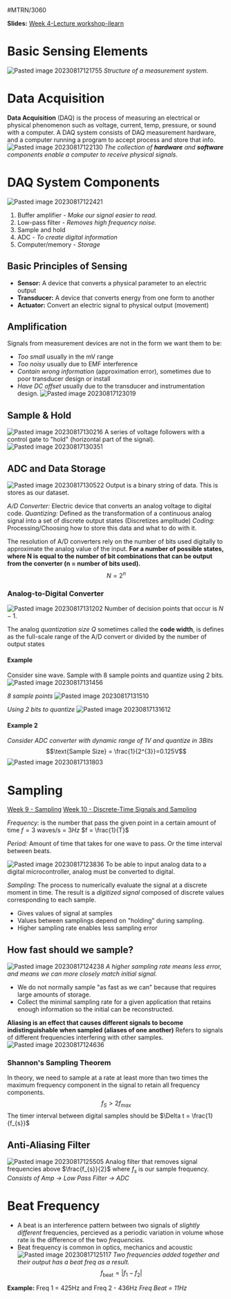 #MTRN/3060 

**Slides:**
[Week 4-Lecture workshop-ilearn](Attachments/Week%204-Lecture%20workshop-ilearn.pdf)
# Basic Sensing Elements
![Pasted image 20230817121755](Attachments/Pasted%20image%2020230817121755.png)
*Structure of a measurement system.*

# Data Acquisition
**Data Acquisition** (DAQ) is the process of measuring an electrical or physical phenomenon such as voltage, current, temp, pressure, or sound with a computer. A DAQ system consists of DAQ measurement hardware, and a computer running a program to accept process and store that info.
![Pasted image 20230817122130](Attachments/Pasted%20image%2020230817122130.png)
*The collection of **hardware** and **software** components enable a computer to receive physical signals.*

# DAQ System Components
![Pasted image 20230817122421](Attachments/Pasted%20image%2020230817122421.png)
1. Buffer amplifier - *Make our signal easier to read.*
2. Low-pass filter - *Removes high frequency noise.*
3. Sample and hold
4. ADC - *To create digital information*
5. Computer/memory - *Storage*
## Basic Principles of Sensing
- **Sensor:** A device that converts a physical parameter to an electric output
- **Transducer:** A device that converts energy from one form to another
- **Actuator:** Convert an electric signal to physical output (movement)

## Amplification
Signals from measurement devices are not in the form we want them to be:
- *Too small* usually in the mV range
- *Too noisy* usually due to EMF interference
- *Contain wrong information* (approximation error), sometimes due to poor transducer design or install
- *Have DC offset* usually due to the transducer and instrumentation design.
![Pasted image 20230817123019](Attachments/Pasted%20image%2020230817123019.png)

## Sample & Hold
![Pasted image 20230817130216](Attachments/Pasted%20image%2020230817130216.png)
A series of voltage followers with a control gate to "hold" (horizontal part of the signal).
![Pasted image 20230817130351](Attachments/Pasted%20image%2020230817130351.png)

## ADC and Data Storage
![Pasted image 20230817130522](Attachments/Pasted%20image%2020230817130522.png)
Output is a binary string of data. This is stores as our dataset.

*A/D Converter:* Electric device that converts an analog voltage to digital code.
*Quantizing:* Defined as the transformation of a continuous analog signal into a set of discrete output states (Discretizes amplitude)
*Coding:* Processing/Choosing how to store this data and what to do with it.

The resolution of A/D converters rely on the number of bits used digitally to approximate the analog value of the input.
**For a number of possible states, where N is equal to the number of bit combinations that can be output from the converter (n = number of bits used).**
$$N = 2^{n}$$

### Analog-to-Digital Converter
![Pasted image 20230817131202](Attachments/Pasted%20image%2020230817131202.png)
Number of decision points that occur is $N-1$.

The analog *quantization size Q* sometimes called the **code width**, is defines as the full-scale range of the A/D convert or divided by the number of output states

#### Example
Consider sine wave. Sample with 8 sample points and quantize using 2 bits.
![Pasted image 20230817131456](Attachments/Pasted%20image%2020230817131456.png)

*8 sample points*
![Pasted image 20230817131510](Attachments/Pasted%20image%2020230817131510.png)

*Using 2 bits to quantize*
![Pasted image 20230817131612](Attachments/Pasted%20image%2020230817131612.png)

#### Example 2
*Consider ADC converter with dynamic range of 1V and quantize in 3Bits*
$$\text{Sample Size} = \frac{1}{2^{3}}=0.125V$$
![Pasted image 20230817131803](Attachments/Pasted%20image%2020230817131803.png)

# Sampling
[Week 9 - Sampling](../../../SEM%201/ELEC2040/Week%209%20-%20Sampling.md)
[Week 10 - Discrete-Time Signals and Sampling](../../../SEM%201/ELEC2040/Week%2010%20-%20Discrete-Time%20Signals%20and%20Sampling.md)

*Frequency:* is the number that pass the given point in a certain amount of time $f = 3$ waves/s = $3Hz$
$f = \frac{1}{T}$

*Period:* Amount of time that takes for one wave to pass. Or the time interval between beats.

![Pasted image 20230817123836](Attachments/Pasted%20image%2020230817123836.png)
To be able to input analog data to a digital microcontroller, analog must be converted to digital.

*Sampling:* The process to numerically evaluate the signal at a discrete moment in time. The result is a *digitized signal* composed of discrete values corresponding to each sample.

- Gives values of signal at samples
- Values between samplings depend on "holding" during sampling.
- Higher sampling rate enables less sampling error

## How fast should we sample?
![Pasted image 20230817124238](Attachments/Pasted%20image%2020230817124238.png)
*A higher sampling rate means less error, and means we can more closely match initial signal.*
- We do not normally sample "as fast as we can" because that requires large amounts of storage.
- Collect the minimal sampling rate for a given application that retains enough information so the initial can be reconstructed.

**Aliasing is an effect that causes different signals to become indistinguishable when sampled (aliases of one another)**
Refers to signals of different frequencies interfering with other samples.
![Pasted image 20230817124636](Attachments/Pasted%20image%2020230817124636.png)

### Shannon's Sampling Theorem
In theory, we need to sample at a rate at least more than two times the maximum frequency component in the signal to retain all frequency components.
$$f_{S}> 2f_{max}$$
The timer interval between digital samples should be $\Delta t = \frac{1}{f_{s}}$

## Anti-Aliasing Filter
![Pasted image 20230817125505](Attachments/Pasted%20image%2020230817125505.png)
Analog filter that removes signal frequencies above $\frac{f_{s}}{2}$ where $f_{s}$ is our sample frequency.
*Consists of Amp -> Low Pass Filter -> ADC*

# Beat Frequency
- A beat is an interference pattern between two signals of *slightly different* frequencies, percieved as a periodic variation in volume whose rate is the difference of the two *frequencies.*
- Beat frequency is common in optics, mechanics and acoustic
![Pasted image 20230817125117](Attachments/Pasted%20image%2020230817125117.png)
*Two frequencies added together and their output has a beat freq as a result.*
$$f_\text{beat} = |f_{1}-f_{2}|$$

**Example:**
Freq 1 = 425Hz and Freq 2 - 436Hz
*Freq Beat = 11Hz*

[](../../../../Distilled%20Notes/Spatial%20Descriptions%20and%20Transformations%20in%203D%20Space.md#X-Y-Z%20Fixed%20Angles|Spatial%20Descriptions%20and%20Transformations%20in%203D%20Space%20(X-Y-Z%20Fixed%20Angles))
